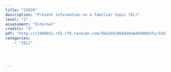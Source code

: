 ```yaml
---
title: "31026"
description: "Present information on a familiar topic (EL)"
level: "2"
assessment: "Internal"
credits: "5"
pdf: "http://c1940652.r52.cf0.rackcdn.com/5b625828b8d39a6d050003fa/31026.pdf"
categories:
    - "IEL2"
    
    
    
    
---
```

